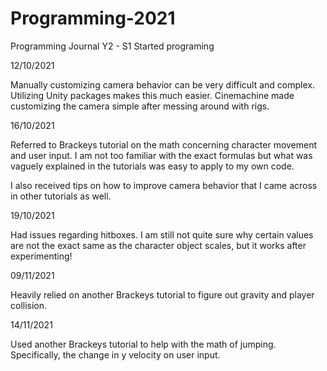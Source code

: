 # Programming-2021
Programming Journal Y2 - S1
Started programing 

12/10/2021

Manually customizing camera behavior can be very difficult and complex. Utilizing Unity packages makes this much easier. Cinemachine made customizing the camera simple after messing around with rigs.


16/10/2021

Referred to Brackeys tutorial on the math concerning character movement and user input. I am not too familiar with the exact formulas but what was vaguely explained in the tutorials was easy to apply to my own code. 

I also received tips on how to improve camera behavior that I came across in other tutorials as well.


19/10/2021

Had issues regarding hitboxes. I am still not quite sure why certain values are not the exact same as the character object scales, but it works after experimenting!


09/11/2021

Heavily relied on another Brackeys tutorial to figure out gravity and player collision.


14/11/2021

Used another Brackeys tutorial to help with the math of jumping. Specifically, the change in y velocity on user input. 
